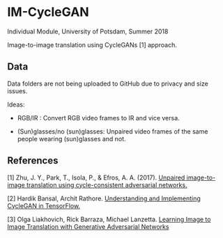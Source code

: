 # IM-CycleGAN
Individual Module, University of Potsdam, Summer 2018

Image-to-image translation using CycleGANs [1] approach.
## Data
Data folders are not being uploaded to GitHub due to privacy and size issues.

Ideas:
* RGB/IR : Convert RGB video frames to IR and vice versa.

* (Sun)glasses/no (sun)glasses: Unpaired video frames of the same people wearing (sun)glasses and not. 


## References
[1] Zhu, J. Y., Park, T., Isola, P., & Efros, A. A. (2017). [Unpaired image-to-image translation using cycle-consistent adversarial networks.](http://openaccess.thecvf.com/content_ICCV_2017/papers/Zhu_Unpaired_Image-To-Image_Translation_ICCV_2017_paper.pdf)

[2] Hardik Bansal, Archit Rathore. [Understanding and Implementing CycleGAN in TensorFlow.](https://hardikbansal.github.io/CycleGANBlog/)

[3] Olga Liakhovich, Rick Barraza, Michael Lanzetta. [Learning Image to Image Translation with Generative Adversarial Networks](https://www.microsoft.com/developerblog/2017/06/12/learning-image-image-translation-cyclegans/)
